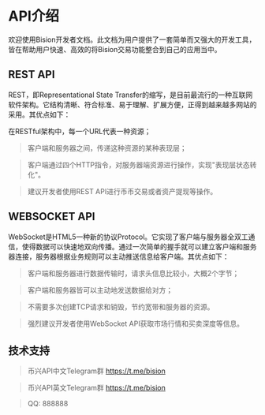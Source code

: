 # API介绍
欢迎使用Bision开发者文档。此文档为用户提供了一套简单而又强大的开发工具，皆在帮助用户快速、高效的将Bision交易功能整合到自己的应用当中。

## REST API
REST，即Representational State Transfer的缩写，是目前最流行的一种互联网软件架构。它结构清晰、符合标准、易于理解、扩展方便，正得到越来越多网站的采用。其优点如下：

在RESTful架构中，每一个URL代表一种资源；

>客户端和服务器之间，传递这种资源的某种表现层；

>客户端通过四个HTTP指令，对服务器端资源进行操作，实现"表现层状态转化"。

>建议开发者使用REST API进行币币交易或者资产提现等操作。

## WEBSOCKET API
WebSocket是HTML5一种新的协议Protocol。它实现了客户端与服务器全双工通信，使得数据可以快速地双向传播。通过一次简单的握手就可以建立客户端和服务器连接，服务器根据业务规则可以主动推送信息给客户端。其优点如下：

>客户端和服务器进行数据传输时，请求头信息比较小，大概2个字节；

>客户端和服务器皆可以主动地发送数据给对方；

>不需要多次创建TCP请求和销毁，节约宽带和服务器的资源。

>强烈建议开发者使用WebSocket API获取市场行情和买卖深度等信息。

## 技术支持

>币兴API中文Telegram群 https://t.me/bision

>币兴API英文Telegram群 https://t.me/bision

>QQ: 888888